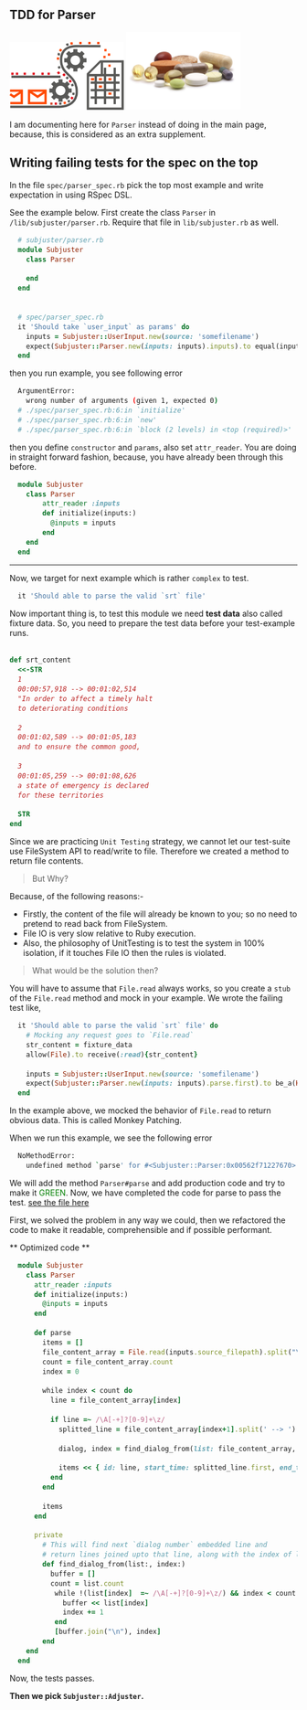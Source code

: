 ## TDD for Parser
<img src="images/parser.png" width="200"> <img src="images/supplements.png" width="200">

I am documenting here for `Parser` instead of doing in the main page, because, 
this is considered as an extra supplement. 

## Writing failing tests for the spec on the top
In the file `spec/parser_spec.rb` pick the top most example and write expectation 
in using RSpec DSL. 

See the example below. First create the class `Parser` in `/lib/subjuster/parser.rb`. Require that file in `lib/subjuster.rb` as well.

```Ruby
  # subjuster/parser.rb
  module Subjuster
    class Parser
        
    end
  end


  # spec/parser_spec.rb
  it 'Should take `user_input` as params' do
    inputs = Subjuster::UserInput.new(source: 'somefilename')
    expect(Subjuster::Parser.new(inputs: inputs).inputs).to equal(inputs)
  end
```

then you run example, you see following error
```bash
  ArgumentError:
    wrong number of arguments (given 1, expected 0)
  # ./spec/parser_spec.rb:6:in `initialize'
  # ./spec/parser_spec.rb:6:in `new'
  # ./spec/parser_spec.rb:6:in `block (2 levels) in <top (required)>'
```

then you define `constructor` and `params`, also set `attr_reader`. You are doing 
in straight forward fashion, because, you have already been through this before.

```Ruby
  module Subjuster
    class Parser
        attr_reader :inputs
        def initialize(inputs:)
          @inputs = inputs
        end
    end
  end
```

---

Now, we target for next example which is rather `complex` to test. 
```Ruby
  it 'Should able to parse the valid `srt` file'
```
Now important thing is, to test this module we need **test data** 
also called fixture data. So, you need to prepare the test data before your test-example runs.
```Ruby

def srt_content
  <<-STR
  1
  00:00:57,918 --> 00:01:02,514
  "In order to affect a timely halt
  to deteriorating conditions

  2
  00:01:02,589 --> 00:01:05,183
  and to ensure the common good,

  3
  00:01:05,259 --> 00:01:08,626
  a state of emergency is declared
  for these territories
    
  STR
end

```
Since we are practicing `Unit Testing` strategy, we cannot let our test-suite use FileSystem API 
to read/write to file. Therefore we created a method to return file contents.

> But Why?

Because, of the following reasons:-  
- Firstly, the content of the file will already be known to you; so no need to pretend
  to read back from FileSystem.
- File IO is very slow relative to Ruby execution. 
- Also, the philosophy of UnitTesting is to test the system in 100% isolation, if it
  touches File IO then the rules is violated.

> What would be the solution then?

You will have to assume that `File.read` always works, so you create a `stub` of the `File.read` 
method and mock in your example. We wrote the failing test like,
```Ruby
  it 'Should able to parse the valid `srt` file' do
    # Mocking any request goes to `File.read`
    str_content = fixture_data
    allow(File).to receive(:read){str_content}
    
    inputs = Subjuster::UserInput.new(source: 'somefilename')
    expect(Subjuster::Parser.new(inputs: inputs).parse.first).to be_a(Hash)
  end

```

In the example above, we mocked the behavior of `File.read` to return obvious data. This is called Monkey Patching.

When we run this example, we see the following error
```bash
  NoMethodError:
    undefined method `parse' for #<Subjuster::Parser:0x00562f71227670>

```

We will add the method `Parser#parse` and add production code and try to make it <span style="color: green">GREEN</span>.
Now, we have completed the code for parse to pass the test. [see the file here](lib/subjuster/parser.rb)

First, we solved the problem in any way we could, then we refactored the code to make it readable, comprehensible and if possible performant.

** Optimized code **
```Ruby
  module Subjuster
    class Parser
      attr_reader :inputs
      def initialize(inputs:)
        @inputs = inputs
      end
      
      def parse
        items = []
        file_content_array = File.read(inputs.source_filepath).split("\n")
        count = file_content_array.count
        index = 0

        while index < count do
          line = file_content_array[index]

          if line =~ /\A[-+]?[0-9]+\z/
            splitted_line = file_content_array[index+1].split(' --> ')
            
            dialog, index = find_dialog_from(list: file_content_array, index: index + 2)
            
            items << { id: line, start_time: splitted_line.first, end_time: splitted_line.last, dialog: dialog }
          end
        end

        items
      end
      
      private
        # This will find next `dialog number` embedded line and
        # return lines joined upto that line, along with the index of line of the `dialog num` 
        def find_dialog_from(list:, index:)
          buffer = []
          count = list.count
           while !(list[index]  =~ /\A[-+]?[0-9]+\z/) && index < count do
             buffer << list[index]
             index += 1
           end
           [buffer.join("\n"), index]
        end
    end
  end

```
Now, the tests passes.

**Then we pick `Subjuster::Adjuster`.**
